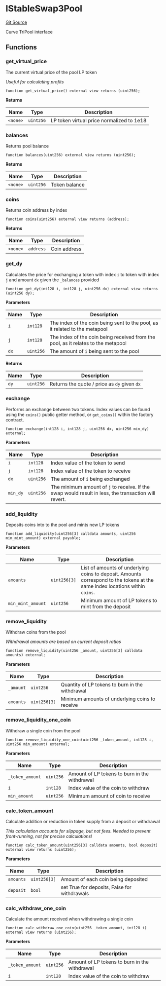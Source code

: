 # IStableSwap3Pool
[Git Source](https://github.com/ubiquity/ubiquity-dollar/blob/f7ea83705c682caf40f2ca987d85e510aa7c0600/src/dollar/interfaces/IStableSwap3Pool.sol)

Curve TriPool interface


## Functions
### get_virtual_price

The current virtual price of the pool LP token

*Useful for calculating profits*


```solidity
function get_virtual_price() external view returns (uint256);
```
**Returns**

|Name|Type|Description|
|----|----|-----------|
|`<none>`|`uint256`|LP token virtual price normalized to 1e18|


### balances

Returns pool balance


```solidity
function balances(uint256) external view returns (uint256);
```
**Returns**

|Name|Type|Description|
|----|----|-----------|
|`<none>`|`uint256`|Token balance|


### coins

Returns coin address by index


```solidity
function coins(uint256) external view returns (address);
```
**Returns**

|Name|Type|Description|
|----|----|-----------|
|`<none>`|`address`|Coin address|


### get_dy

Calculates the price for exchanging a token with index `i` to token
with index `j` and amount `dx` given the `_balances` provided


```solidity
function get_dy(int128 i, int128 j, uint256 dx) external view returns (uint256 dy);
```
**Parameters**

|Name|Type|Description|
|----|----|-----------|
|`i`|`int128`|The index of the coin being sent to the pool, as it related to the metapool|
|`j`|`int128`|The index of the coin being received from the pool, as it relates to the metapool|
|`dx`|`uint256`|The amount of `i` being sent to the pool|

**Returns**

|Name|Type|Description|
|----|----|-----------|
|`dy`|`uint256`|Returns the quote / price as `dy` given `dx`|


### exchange

Performs an exchange between two tokens. Index values can be found
using the `coins()` public getter method, or `get_coins()` within the factory contract.


```solidity
function exchange(int128 i, int128 j, uint256 dx, uint256 min_dy) external;
```
**Parameters**

|Name|Type|Description|
|----|----|-----------|
|`i`|`int128`|Index value of the token to send|
|`j`|`int128`|Index value of the token to receive|
|`dx`|`uint256`|The amount of `i` being exchanged|
|`min_dy`|`uint256`|The minimum amount of `j` to receive. If the swap would result in less, the transaction will revert.|


### add_liquidity

Deposits coins into to the pool and mints new LP tokens


```solidity
function add_liquidity(uint256[3] calldata amounts, uint256 min_mint_amount) external payable;
```
**Parameters**

|Name|Type|Description|
|----|----|-----------|
|`amounts`|`uint256[3]`|List of amounts of underlying coins to deposit. Amounts correspond to the tokens at the same index locations within `coins`.|
|`min_mint_amount`|`uint256`|Minimum amount of LP tokens to mint from the deposit|


### remove_liquidity

Withdraw coins from the pool

*Withdrawal amounts are based on current deposit ratios*


```solidity
function remove_liquidity(uint256 _amount, uint256[3] calldata amounts) external;
```
**Parameters**

|Name|Type|Description|
|----|----|-----------|
|`_amount`|`uint256`|Quantity of LP tokens to burn in the withdrawal|
|`amounts`|`uint256[3]`|Minimum amounts of underlying coins to receive|


### remove_liquidity_one_coin

Withdraw a single coin from the pool


```solidity
function remove_liquidity_one_coin(uint256 _token_amount, int128 i, uint256 min_amount) external;
```
**Parameters**

|Name|Type|Description|
|----|----|-----------|
|`_token_amount`|`uint256`|Amount of LP tokens to burn in the withdrawal|
|`i`|`int128`|Index value of the coin to withdraw|
|`min_amount`|`uint256`|Minimum amount of coin to receive|


### calc_token_amount

Calculate addition or reduction in token supply from a deposit or withdrawal

*This calculation accounts for slippage, but not fees.
Needed to prevent front-running, not for precise calculations!*


```solidity
function calc_token_amount(uint256[3] calldata amounts, bool deposit) external view returns (uint256);
```
**Parameters**

|Name|Type|Description|
|----|----|-----------|
|`amounts`|`uint256[3]`|Amount of each coin being deposited|
|`deposit`|`bool`|set True for deposits, False for withdrawals|


### calc_withdraw_one_coin

Calculate the amount received when withdrawing a single coin


```solidity
function calc_withdraw_one_coin(uint256 _token_amount, int128 i) external view returns (uint256);
```
**Parameters**

|Name|Type|Description|
|----|----|-----------|
|`_token_amount`|`uint256`|Amount of LP tokens to burn in the withdrawal|
|`i`|`int128`|Index value of the coin to withdraw|


